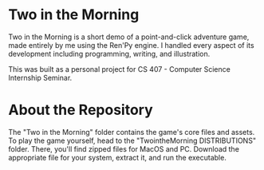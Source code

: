 # Two in the Morning
Two in the Morning is a short demo of a point-and-click adventure game, made entirely by me using the Ren'Py engine. I handled every aspect of its development including programming, writing, and illustration.

This was built as a personal project for CS 407 - Computer Science Internship Seminar.

# About the Repository
The "Two in the Morning" folder contains the game's core files and assets.
To play the game yourself, head to the "TwointheMorning DISTRIBUTIONS" folder. There, you'll find zipped files for MacOS and PC. Download the appropriate file for your system, extract it, and run the executable.
